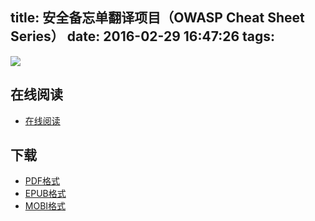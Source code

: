 title: 安全备忘单翻译项目（OWASP Cheat Sheet Series）
date: 2016-02-29 16:47:26
tags:
---

![](https://ek8whxe.cloudimg.io/s/width/226/https://www.gitbook.com/cover/book/wizardforcel/owasp-cheat-sheet-zh.jpg?build=1452420957958&v=12.0.4)

<!--more-->

## 在线阅读 ##

+ [在线阅读](https://www.gitbook.com/book/wizardforcel/owasp-cheat-sheet-zh/details)

## 下载 ##

+ [PDF格式](https://www.gitbook.com/download/pdf/book/wizardforcel/owasp-cheat-sheet-zh)
+ [EPUB格式](https://www.gitbook.com/download/epub/book/wizardforcel/owasp-cheat-sheet-zh)
+ [MOBI格式](https://www.gitbook.com/download/mobi/book/wizardforcel/owasp-cheat-sheet-zh)